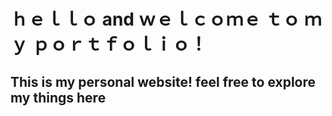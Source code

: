 # ｈｅｌｌｏ and ｗｅｌｃｏｍｅ ｔｏ  ｍｙ ｐｏｒｔｆｏｌｉｏ！

## This is my personal website! feel free to explore my things here